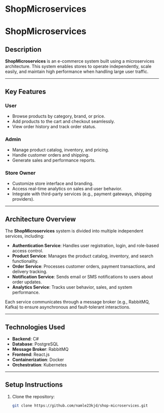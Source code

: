 # ShopMicroservices
# ShopMicroservices

## Description
**ShopMicroservices** is an e-commerce system built using a microservices architecture. This system enables stores to operate independently, scale easily, and maintain high performance when handling large user traffic.

---

## Key Features
### User
- Browse products by category, brand, or price.
- Add products to the cart and checkout seamlessly.
- View order history and track order status.

### Admin
- Manage product catalog, inventory, and pricing.
- Handle customer orders and shipping.
- Generate sales and performance reports.

### Store Owner
- Customize store interface and branding.
- Access real-time analytics on sales and user behavior.
- Integrate with third-party services (e.g., payment gateways, shipping providers).

---

## Architecture Overview
The **ShopMicroservices** system is divided into multiple independent services, including:
- **Authentication Service**: Handles user registration, login, and role-based access control.
- **Product Service**: Manages the product catalog, inventory, and search functionality.
- **Order Service**: Processes customer orders, payment transactions, and delivery tracking.
- **Notification Service**: Sends email or SMS notifications to users about order updates.
- **Analytics Service**: Tracks user behavior, sales, and system performance.

Each service communicates through a message broker (e.g., RabbitMQ, Kafka) to ensure asynchronous and fault-tolerant interactions.

---

## Technologies Used
- **Backend**: C#
- **Database**: PostgreSQL
- **Message Broker**: RabbitMQ
- **Frontend**: React.js
- **Containerization**: Docker
- **Orchestration**: Kubernetes

---

## Setup Instructions
1. Clone the repository:
   ```bash
   git clone https://github.com/namle23kjd/shop-microservices.git

